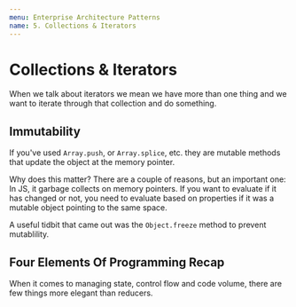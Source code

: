 ```yaml
---
menu: Enterprise Architecture Patterns
name: 5. Collections & Iterators
---
```


# Collections & Iterators

When we talk about iterators we mean we have more than one thing and we want to iterate through that collection and do something.

## Immutability

If you've used `Array.push`, or `Array.splice`, etc. they are mutable methods that update the object at the memory pointer.

Why does this matter? There are a couple of reasons, but an important one: In JS, it garbage collects on memory pointers. If you want to evaluate if it has changed or not, you need to evaluate based on properties if it was a mutable object pointing to the same space.

A useful tidbit that came out was the `Object.freeze` method to prevent mutablility.

## Four Elements Of Programming Recap

When it comes to managing state, control flow and code volume, there are few things more elegant than reducers.
